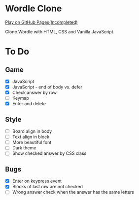 # Wordle Clone
[Play on GitHub Pages(Incompleted)](https://thkim7527.github.io/WordleClone/)

Clone Wordle with HTML, CSS and Vanilla JavaScript


# To Do
## Game
- [x] JavaScript
- [x] JavaScript - end of body vs. defer
- [x] Check answer by row
- [ ] Keymap
- [x] Enter and delete

## Style
- [ ] Board align in body 
- [ ] Text align in block
- [ ] More beautiful font
- [ ] Dark theme
- [ ] Show checked answer by CSS class

## Bugs
- [x] Enter on keypress event
- [x] Blocks of last row are not checked
- [ ] Wrong answer check when the answer has the same letters
